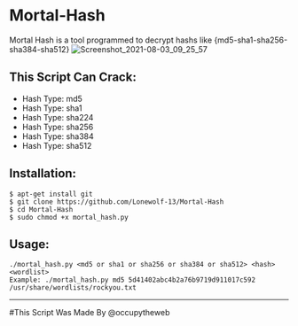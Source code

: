 # Mortal-Hash
Mortal Hash is a tool programmed to decrypt hashs like {md5-sha1-sha256-sha384-sha512}
![Screenshot_2021-08-03_09_25_57](https://user-images.githubusercontent.com/73993175/128027108-6313e6ee-6dee-408b-9900-0284c72b7f6f.png)

## This Script Can Crack:
* Hash Type: md5
* Hash Type: sha1  
* Hash Type: sha224
* Hash Type: sha256
* Hash Type: sha384
* Hash Type: sha512

## Installation:
  
    $ apt-get install git
    $ git clone https://github.com/Lonewolf-13/Mortal-Hash
    $ cd Mortal-Hash
    $ sudo chmod +x mortal_hash.py


## Usage:

    ./mortal_hash.py <md5 or sha1 or sha256 or sha384 or sha512> <hash> <wordlist>      
    Example: ./mortal_hash.py md5 5d41402abc4b2a76b9719d911017c592 /usr/share/wordlists/rockyou.txt 

  
  
 
  -----------------------------------------------
#This Script Was Made By @occupytheweb
  
